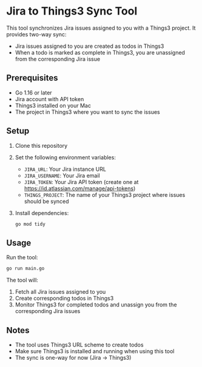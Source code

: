 # Jira to Things3 Sync Tool

This tool synchronizes Jira issues assigned to you with a Things3 project. It provides two-way sync:

- Jira issues assigned to you are created as todos in Things3
- When a todo is marked as complete in Things3, you are unassigned from the corresponding Jira issue

## Prerequisites

- Go 1.16 or later
- Jira account with API token
- Things3 installed on your Mac
- The project in Things3 where you want to sync the issues

## Setup

1. Clone this repository
2. Set the following environment variables:
   - `JIRA_URL`: Your Jira instance URL
   - `JIRA_USERNAME`: Your Jira email
   - `JIRA_TOKEN`: Your Jira API token (create one at <https://id.atlassian.com/manage/api-tokens>)
   - `THINGS_PROJECT`: The name of your Things3 project where issues should be synced

4. Install dependencies:

   ```bash
   go mod tidy
   ```

## Usage

Run the tool:

```bash
go run main.go
```

The tool will:

1. Fetch all Jira issues assigned to you
2. Create corresponding todos in Things3
3. Monitor Things3 for completed todos and unassign you from the corresponding Jira issues

## Notes

- The tool uses Things3 URL scheme to create todos
- Make sure Things3 is installed and running when using this tool
- The sync is one-way for now (Jira → Things3)
